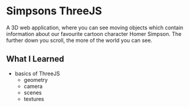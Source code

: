 # Simpsons ThreeJS

A 3D web application, where you can see moving objects which contain information about our favourite cartoon character Homer Simpson. The further down you scroll, the more of the world you can see.

## What I Learned

- basics of ThreeJS
  - geometry
  - camera
  - scenes
  - textures
